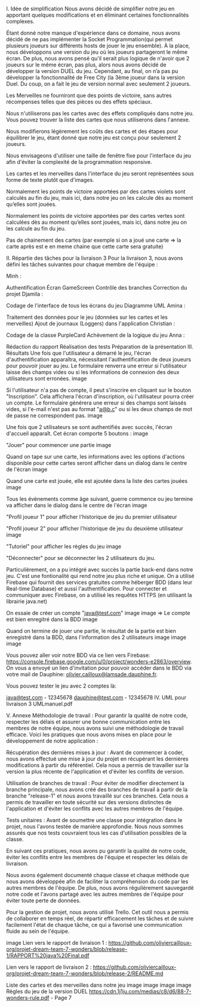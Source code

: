 I. Idée de simplification
Nous avons décidé de simplifier notre jeu en apportant quelques modifications et en éliminant certaines fonctionnalités complexes.

Étant donné notre manque d'expérience dans ce domaine, nous avons décidé de ne pas implémenter la Socket Programmation(qui permet plusieurs joueurs sur différents hosts de jouer le jeu ensemble). À la place, nous développons une version du jeu où les joueurs partageront le même écran. De plus, nous avons pensé qu'il serait plus logique de n'avoir que 2 joueurs sur le même écran, pas plus, alors nous avons décidé de développer la version DUEL du jeu. Cependant, au final, on n’a pas pu développer la fonctionnalité de Free City (la 3ème joueur dans la version Duel. Du coup, on a fait le jeu de version normal avec seulement 2 joueurs.

Les Merveilles ne fourniront que des points de victoire, sans autres récompenses telles que des pièces ou des effets spéciaux.

Nous n'utiliserons pas les cartes avec des effets compliqués dans notre jeu. Vous pouvez trouver la liste des cartes que nous utiliserons dans l'annexe.

Nous modifierons légèrement les coûts des cartes et des étapes pour équilibrer le jeu, étant donné que notre jeu est conçu pour seulement 2 joueurs.

Nous envisageons d'utiliser une taille de fenêtre fixe pour l'interface du jeu afin d'éviter la complexité de la programmation responsive.

Les cartes et les merveilles dans l'interface du jeu seront représentées sous forme de texte plutôt que d'images.

Normalement les points de victoire apportées par des cartes violets sont calculés au fin du jeu, mais ici, dans notre jeu on les calcule dès au moment qu’elles sont jouées.

Normalement les points de victoire apportées par des cartes vertes sont calculées dès au moment qu’elles sont jouées, mais ici, dans notre jeu on les calcule au fin du jeu.

Pas de chainement des cartes (par exemple si on a joué une carte => la carte après est e en meme chaine que cette carte sera gratuite)

II. Répartie des tâches pour la livraison 3
Pour la livraison 3, nous avons défini les tâches suivantes pour chaque membre de l'équipe :

Minh :

Authentification
Écran GameScreen
Contrôle des branches
Correction du projet
Djamila :

Codage de l'interface de tous les écrans du jeu
Diagramme UML
Amina :

Traitement des données pour le jeu (données sur les cartes et les merveilles)
Ajout de journaux (Loggers) dans l'application
Christian :

Codage de la classe PurpleCard
Achèvement de la logique du jeu
Anna :

Rédaction du rapport
Réalisation des tests
Préparation de la présentation
III. Résultats
Une fois que l'utilisateur a démarré le jeu, l'écran d'authentification apparaîtra, nécessitant l'authentification de deux joueurs pour pouvoir jouer au jeu. Le formulaire renverra une erreur si l'utilisateur laisse des champs vides ou si les informations de connexion des deux utilisateurs sont erronées. image

Si l'utilisateur n'a pas de compte, il peut s'inscrire en cliquant sur le bouton "Inscription". Cela affichera l'écran d'inscription, où l'utilisateur pourra créer un compte. Le formulaire générera une erreur si des champs sont laissés vides, si l'e-mail n'est pas au format "a@b.c" ou si les deux champs de mot de passe ne correspondent pas. image

Une fois que 2 utilisateurs se sont authentifiés avec succès, l'écran d'accueil apparaît. Cet écran comporte 5 boutons : image

"Jouer" pour commencer une partie image

Quand on tape sur une carte, les informations avec les options d'actions disponible pour cette cartes seront afficher dans un dialog dans le centre de l'écran image

Quand une carte est jouée, elle est ajoutée dans la liste des cartes jouées image

Tous les évènements comme âge suivant, guerre commence ou jeu termine va afficher dans le dialog dans le centre de l'écran image

"Profil joueur 1" pour afficher l'historique de jeu du premier utilisateur

"Profil joueur 2" pour afficher l'historique de jeu du deuxième utilisateur image

"Tutoriel" pour afficher les règles du jeu image

"Déconnecter" pour se déconnecter les 2 utilisateurs du jeu.

Particulièrement, on a pu intégré avec succès la partie back-end dans notre jeu. C'est une fontionalité qui rend notre jeu plus riche et unique. On a utilisé Firebase qui fournit des services gratuites comme héberger BDD (dans leur Real-time Database) et aussi l'authentification. Pour connecter et communiquer avec Firebase, on a utilisé les requêtes HTTPS (en utilisant la librairie java.net)

On essaie de créer un compte "java@test.com" image image
=> Le compte est bien enregitré dans la BDD image

Quand on termine de jouer une partie, le résultat de la partie est bien enregistré dans la BDD, dans l'information des 2 utilisateurs image image image

Vous pouvez aller voir notre BDD via ce lien vers Firebase: https://console.firebase.google.com/u/0/project/wonders-e2863/overview. On vous a envoyé un lien d'invitation pour pouvoir accéder dans le BDD via votre mail de Dauphine: olivier.cailloux@lamsade.dauphine.fr.

Vous pouvez tester le jeu avec 2 comptes là:

java@test.com - 12345678
dauphine@test.com - 12345678
IV. UML pour livraison 3
UMLmanuel.pdf

V. Annexe
Méthodologie de travail :
Pour garantir la qualité de notre code, respecter les délais et assurer une bonne communication entre les membres de notre équipe, nous avons suivi une méthodologie de travail efficace. Voici les pratiques que nous avons mises en place pour le développement de notre application :

Récupération des dernières mises à jour : Avant de commencer à coder, nous avons effectué une mise à jour du projet en récupérant les dernières modifications à partir du référentiel. Cela nous a permis de travailler sur la version la plus récente de l'application et d'éviter les conflits de version.

Utilisation de branches de travail : Pour éviter de modifier directement la branche principale, nous avons créé des branches de travail à partir de la branche "release-1" et nous avons travaillé sur ces branches. Cela nous a permis de travailler en toute sécurité sur des versions distinctes de l'application et d'éviter les conflits avec les autres membres de l'équipe.

Tests unitaires : Avant de soumettre une classe pour intégration dans le projet, nous l'avons testée de manière approfondie. Nous nous sommes assurés que nos tests couvraient tous les cas d'utilisation possibles de la classe.

En suivant ces pratiques, nous avons pu garantir la qualité de notre code, éviter les conflits entre les membres de l'équipe et respecter les délais de livraison.

Nous avons également documenté chaque classe et chaque méthode que nous avons développée afin de faciliter la compréhension du code par les autres membres de l'équipe. De plus, nous avons régulièrement sauvegardé notre code et l'avons partagé avec les autres membres de l'équipe pour éviter toute perte de données.

Pour la gestion de projet, nous avons utilisé Trello. Cet outil nous a permis de collaborer en temps réel, de répartir efficacement les tâches et de suivre facilement l'état de chaque tâche, ce qui a favorisé une communication fluide au sein de l'équipe.

image
Lien vers le rapport de livraison 1 :
https://github.com/oliviercailloux-org/projet-dream-team-7-wonders/blob/release-1/RAPPORT%20java%20Final.pdf

Lien vers le rapport de livraison 2 :
https://github.com/oliviercailloux-org/projet-dream-team-7-wonders/blob/release-2/README.md

Liste des cartes et des merveilles dans notre jeu
image image image image
Règles du jeu de la version DUEL
https://cdn.1j1ju.com/medias/c8/d6/88-7-wonders-rule.pdf - Page 7
